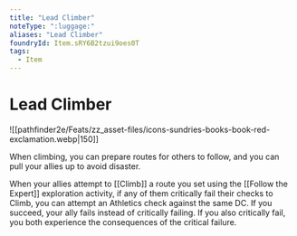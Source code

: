 ```yaml
---
title: "Lead Climber"
noteType: ":luggage:"
aliases: "Lead Climber"
foundryId: Item.sRY6B2tzui9oes0T
tags:
  - Item
---
```


# Lead Climber
![[pathfinder2e/Feats/zz_asset-files/icons-sundries-books-book-red-exclamation.webp|150]]

When climbing, you can prepare routes for others to follow, and you can pull your allies up to avoid disaster.

When your allies attempt to [[Climb]] a route you set using the [[Follow the Expert]] exploration activity, if any of them critically fail their checks to Climb, you can attempt an Athletics check against the same DC. If you succeed, your ally fails instead of critically failing. If you also critically fail, you both experience the consequences of the critical failure.
